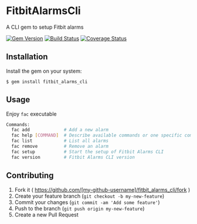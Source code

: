 # FitbitAlarmsCli

A CLI gem to setup Fitbit alarms

[![Gem Version](http://img.shields.io/gem/v/fitbit_alarms_cli.svg)][gem]
[![Build Status](http://img.shields.io/travis/bencolon/fitbit_alarms_cli.svg)][travis]
[![Coverage Status](http://img.shields.io/coveralls/bencolon/fitbit_alarms_cli.svg)][coveralls]

[gem]: https://rubygems.org/gems/fitbit_alarms_cli
[travis]: https://travis-ci.org/bencolon/fitbit_alarms_cli
[coveralls]: https://coveralls.io/r/bencolon/fitbit_alarms_cli

## Installation

Install the gem on your system:

    $ gem install fitbit_alarms_cli

## Usage

Enjoy `fac` executable

```bash
Commands:
  fac add             # Add a new alarm
  fac help [COMMAND]  # Describe available commands or one specific command
  fac list            # List all alarms
  fac remove          # Remove an alarm
  fac setup           # Start the setup of Fitbit Alarms CLI
  fac version         # Fitbit Alarms CLI version
```

## Contributing

1. Fork it ( https://github.com/[my-github-username]/fitbit_alarms_cli/fork )
2. Create your feature branch (`git checkout -b my-new-feature`)
3. Commit your changes (`git commit -am 'Add some feature'`)
4. Push to the branch (`git push origin my-new-feature`)
5. Create a new Pull Request
